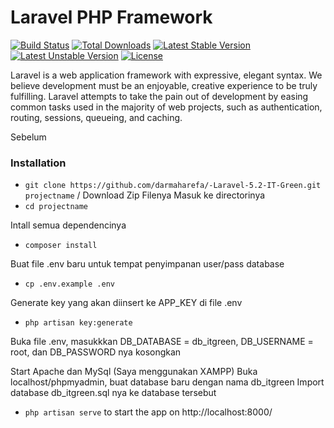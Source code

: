 # Laravel PHP Framework

[![Build Status](https://travis-ci.org/laravel/framework.svg)](https://travis-ci.org/laravel/framework)
[![Total Downloads](https://poser.pugx.org/laravel/framework/d/total.svg)](https://packagist.org/packages/laravel/framework)
[![Latest Stable Version](https://poser.pugx.org/laravel/framework/v/stable.svg)](https://packagist.org/packages/laravel/framework)
[![Latest Unstable Version](https://poser.pugx.org/laravel/framework/v/unstable.svg)](https://packagist.org/packages/laravel/framework)
[![License](https://poser.pugx.org/laravel/framework/license.svg)](https://packagist.org/packages/laravel/framework)

Laravel is a web application framework with expressive, elegant syntax. We believe development must be an enjoyable, creative experience to be truly fulfilling. Laravel attempts to take the pain out of development by easing common tasks used in the majority of web projects, such as authentication, routing, sessions, queueing, and caching.

Sebelum


### Installation ###

* `git clone https://github.com/darmaharefa/-Laravel-5.2-IT-Green.git projectname` / Download Zip Filenya 
Masuk ke directorinya 
* `cd projectname`

Intall semua dependencinya
* `composer install`

Buat file .env baru untuk tempat penyimpanan user/pass database
* `cp .env.example .env`

Generate key yang akan diinsert ke APP_KEY di file .env
* `php artisan key:generate`

Buka file .env, masukkkan DB_DATABASE = db_itgreen, DB_USERNAME = root, dan DB_PASSWORD nya kosongkan

Start Apache dan MySql (Saya menggunakan XAMPP)
Buka localhost/phpmyadmin, buat database baru dengan nama db_itgreen
Import database db_itgreen.sql nya ke database tersebut

* `php artisan serve` to start the app on http://localhost:8000/